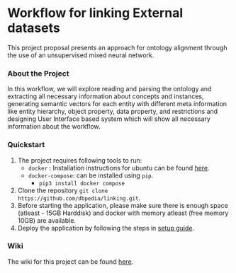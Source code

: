 # Workflow for linking External datasets

This project proposal presents an approach for ontology alignment through the use of an unsupervised mixed neural network.

### About the Project
In this workflow, we will explore reading and parsing the ontology and extracting all necessary information about concepts and instances, generating semantic vectors for each entity with different meta information like entity hierarchy, object property, data property, and restrictions and designing User Interface based system which will show all necessary information about the workflow.

### Quickstart
1. The project requires following tools to run:
	* `docker` : Installation instructions for ubuntu can be found [here](https://docs.docker.com/install/linux/docker-ce/ubuntu/).
	* `docker-compose`: can be installed using `pip`.
		* `pip3 install docker compose` 
2. Clone the repository
	 `git clone https://github.com/dbpedia/linking.git`.
3. Before starting the application, please make sure there is enough space (atleast - 15GB Harddisk) and docker with memory atleast (free memory 10GB) are available. 
4. Deploy the application by following the steps in [setup guide](https://github.com/dbpedia/linking/wiki/Setup_Guide).
 

### Wiki
The wiki for this project can be found [here](https://github.com/dbpedia/linking/wiki).

